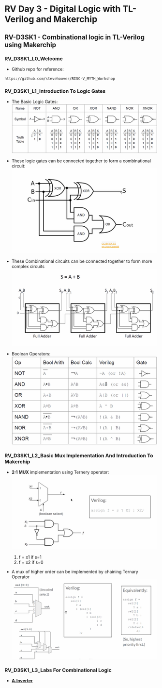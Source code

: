# RV Day 3 - Digital Logic with TL-Verilog and Makerchip
## RV-D3SK1 - Combinational logic in TL-Verilog using Makerchip
### RV_D3SK1_L0_Welcome  

- Github repo for reference:
```bash
https://github.com/stevehoover/RISC-V_MYTH_Workshop
```

### RV_D3SK1_L1_Introduction To Logic Gates

- The Basic Logic Gates:
![image](images/Screenshot%202025-05-06%20145636.png)  

- These logic gates can be connected together to form a combinational circuit:
![image](images/Screenshot%202025-05-06%20151822.png)

- These Combinational circuits can be connected together to form more complex circuits
![image](images/Screenshot%202025-05-06%20152112.png)

- Boolean Operators:
![image](images/Screenshot%202025-05-06%20152230.png)

### RV_D3SK1_L2_Basic Mux Implementation And Introduction To Makerchip

- **2:1 MUX** implementation using Ternery operator:
![image](images/Screenshot%202025-05-06%20153103.png)
  1. f = x1 if s=1
  2. f = x2 if s=0

- A mux of higher order can be implemented by chaining Ternary Operator  
![image](images/Screenshot%202025-05-06%20155543.png)

### RV_D3SK1_L3_Labs For Combinational Logic

- [**A.Inverter**](codes/inverter.v)
